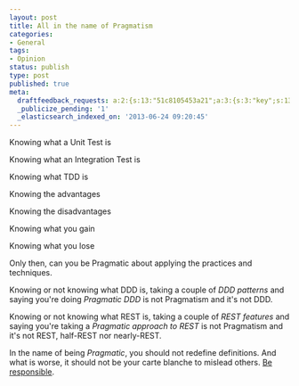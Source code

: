 ```yaml
---
layout: post
title: All in the name of Pragmatism
categories:
- General
tags:
- Opinion
status: publish
type: post
published: true
meta:
  draftfeedback_requests: a:2:{s:13:"51c8105453a21";a:3:{s:3:"key";s:13:"51c8105453a21";s:4:"time";s:10:"1372065876";s:7:"user_id";s:7:"5078411";}s:13:"51c8174e71fd6";a:3:{s:3:"key";s:13:"51c8174e71fd6";s:4:"time";s:10:"1372067662";s:7:"user_id";s:7:"5078411";}}
  _publicize_pending: '1'
  _elasticsearch_indexed_on: '2013-06-24 09:20:45'
---
```


Knowing what a Unit Test is

Knowing what an Integration Test is

Knowing what TDD is

Knowing the advantages

Knowing the disadvantages

Knowing what you gain

Knowing what you lose


Only then, can you be Pragmatic about applying the practices and techniques.

Knowing or not knowing what DDD is,
taking a couple of <i>DDD patterns</i> and saying you're doing<em> Pragmatic DDD </em>is not Pragmatism and it's not DDD.

Knowing or not knowing what REST is,
taking a couple of<em> REST features </em>and saying you're taking a<em> Pragmatic approach to REST </em>is not Pragmatism and it's not REST, half-REST nor nearly-REST.

In the name of being <em>Pragmatic</em>, you should not redefine definitions. And what is worse, it should not be your carte blanche to mislead others. <a href="http://hadihariri.com/2012/03/18/the-journey-of-teaching/">Be responsible</a>.
